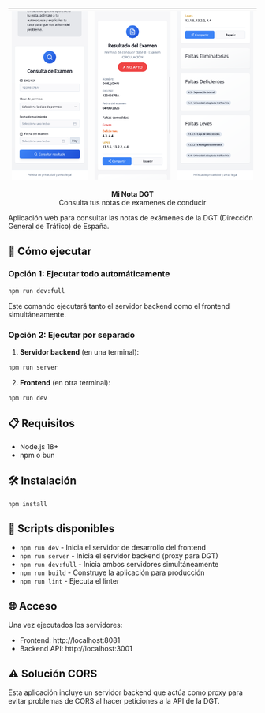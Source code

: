 
| <img  src="assets/screenshots/home-form.png" /> | <img  src="assets/screenshots/home-form-result.png" /> | <img  src="assets/screenshots/home-exam-code.png" /> |
| --- | --- | --- |


<p align="center">
<b>Mi Nota DGT</b>
<br />
Consulta tus notas de examenes de conducir
</p>

Aplicación web para consultar las notas de exámenes de la DGT (Dirección General de Tráfico) de España.

## 🚀 Cómo ejecutar

### Opción 1: Ejecutar todo automáticamente
```bash
npm run dev:full
```

Este comando ejecutará tanto el servidor backend como el frontend simultáneamente.

### Opción 2: Ejecutar por separado

1. **Servidor backend** (en una terminal):
```bash
npm run server
```

2. **Frontend** (en otra terminal):
```bash
npm run dev
```

## 📋 Requisitos

- Node.js 18+
- npm o bun

## 🛠️ Instalación

```bash
npm install
```

## 🔧 Scripts disponibles

- `npm run dev` - Inicia el servidor de desarrollo del frontend
- `npm run server` - Inicia el servidor backend (proxy para DGT)
- `npm run dev:full` - Inicia ambos servidores simultáneamente
- `npm run build` - Construye la aplicación para producción
- `npm run lint` - Ejecuta el linter

## 🌐 Acceso

Una vez ejecutados los servidores:
- Frontend: http://localhost:8081
- Backend API: http://localhost:3001

## ⚠️ Solución CORS

Esta aplicación incluye un servidor backend que actúa como proxy para evitar problemas de CORS al hacer peticiones a la API de la DGT.
